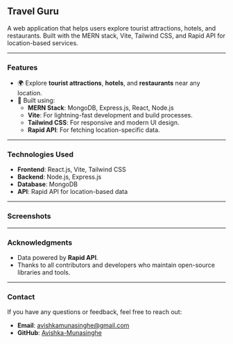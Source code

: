 ## **Travel Guru**

A web application that helps users explore tourist attractions, hotels, and restaurants. Built with the MERN stack, Vite, Tailwind CSS, and Rapid API for location-based services.

---

### **Features**
- 🌍 Explore **tourist attractions**, **hotels**, and **restaurants** near any location.
- 🚀 Built using:
  - **MERN Stack**: MongoDB, Express.js, React, Node.js
  - **Vite**: For lightning-fast development and build processes.
  - **Tailwind CSS**: For responsive and modern UI design.
  - **Rapid API**: For fetching location-specific data.

---

### **Technologies Used**
- **Frontend**: React.js, Vite, Tailwind CSS
- **Backend**: Node.js, Express.js
- **Database**: MongoDB
- **API**: Rapid API for location-based data

---

### **Screenshots**


---

### **Acknowledgments**
- Data powered by **Rapid API**.
- Thanks to all contributors and developers who maintain open-source libraries and tools.

---

### **Contact**
If you have any questions or feedback, feel free to reach out:
- **Email**: avishkamunasinghe@gmail.com 
- **GitHub**: [Avishka-Munasinghe](https://github.com/Avishka-Munasinghe)
